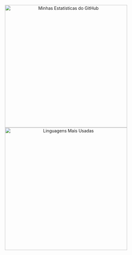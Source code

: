 <p align="center">
  <img src="https://github-readme-stats.vercel.app/api?username=FocaChu&show_icons=true&theme=radical&hide_border=true" alt="Minhas Estatísticas do GitHub" width="400"/>
  <img src="https://github-readme-stats.vercel.app/api/top-langs/?username=FocaChu&layout=compact&theme=radical&hide_border=true" alt="Linguagens Mais Usadas" width="400"/>
</p>
